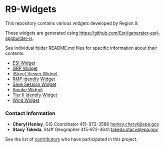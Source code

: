 # R9-Widgets

This repository contains various widgets developed by Region 9. 

These widgets are generated using https://github.com/Esri/generator-esri-appbuilder-js.

See individual folder README.md files for specific information about their contents:
 
 * [ESI Widget](https://github.com/USEPA/R9-Widgets/blob/master/ESIWidget)
 * [GRP Widget](https://github.com/USEPA/R9-Widgets/blob/master/GRPWidget)
 * [iStreet Viewer Widget](https://github.com/USEPA/R9-Widgets/blob/master/iStreetViewer)
 * [RMP Identify Widget](https://github.com/USEPA/R9-Widgets/blob/master/RMPIdentify)
 * [Save Session Widget](https://github.com/USEPA/R9-Widgets/blob/master/SaveSession)
 * [Smoke Widget](https://github.com/USEPA/R9-Widgets/blob/master/Smoke)
 * [Tier II Identify Widget](https://github.com/USEPA/R9-Widgets/blob/master/TierIIIdentify)
 * [Wind Widget](https://github.com/USEPA/R9-Widgets/blob/master/Wind)

### Contact Information

* **Cheryl Henley**, GIS Coordinator 415-972-3586 henley.cheryl@epa.gov
* **Stacy Takeda**, Staff Geographer 415-972-3641 takeda.stacy@epa.gov

See the list of [contributors](https://github.com/USEPA/R9-Widgets/contributors) who have participated in this project.
